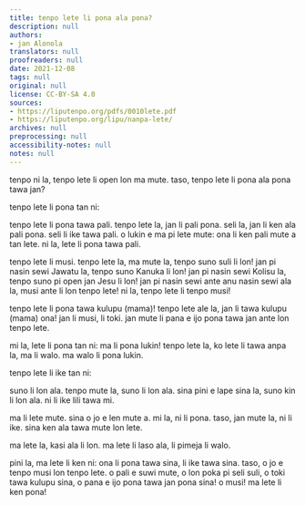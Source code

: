 ```yaml
---
title: tenpo lete li pona ala pona?
description: null
authors:
- jan Alonola
translators: null
proofreaders: null
date: 2021-12-08
tags: null
original: null
license: CC-BY-SA 4.0
sources:
- https://liputenpo.org/pdfs/0010lete.pdf
- https://liputenpo.org/lipu/nanpa-lete/
archives: null
preprocessing: null
accessibility-notes: null
notes: null
---
```


tenpo ni la, tenpo lete li open lon ma mute. taso, tenpo lete li pona ala pona tawa jan?

tenpo lete li pona tan ni:

tenpo lete li pona tawa pali. tenpo lete la, jan li pali pona. seli la, jan li ken ala pali pona. seli li ike tawa pali. o lukin e ma pi lete mute: ona li ken pali mute a tan lete. ni la, lete li pona tawa pali.

tenpo lete li musi. tenpo lete la, ma mute la, tenpo suno suli li lon! jan pi nasin sewi Jawatu la, tenpo suno Kanuka li lon! jan pi nasin sewi Kolisu la, tenpo suno pi open jan Jesu li lon! jan pi nasin sewi ante anu nasin sewi ala la, musi ante li lon tenpo lete! ni la, tenpo lete li tenpo musi!

tenpo lete li pona tawa kulupu (mama)! tenpo lete ale la, jan li tawa kulupu (mama) ona! jan li musi, li toki. jan mute li pana e ijo pona tawa jan ante lon tenpo lete.

mi la, lete li pona tan ni: ma li pona lukin! tenpo lete la, ko lete li tawa anpa la, ma li walo. ma walo li pona lukin.

tenpo lete li ike tan ni:

suno li lon ala. tenpo mute la, suno li lon ala. sina pini e lape sina la, suno kin li lon ala. ni li ike lili tawa mi.

ma li lete mute. sina o jo e len mute a. mi la, ni li pona. taso, jan mute la, ni li ike. sina ken ala tawa mute lon lete.

ma lete la, kasi ala li lon. ma lete li laso ala, li pimeja li walo.

pini la, ma lete li ken ni: ona li pona tawa sina, li ike tawa sina. taso, o jo e tenpo musi lon tenpo lete. o pali e suwi mute, o lon poka pi seli suli, o toki tawa kulupu sina, o pana e ijo pona tawa jan pona sina! o musi! ma lete li ken pona!